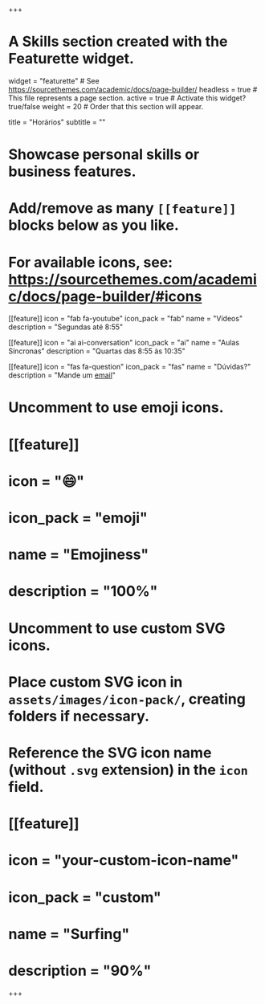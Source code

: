 +++
# A Skills section created with the Featurette widget.
widget = "featurette"  # See https://sourcethemes.com/academic/docs/page-builder/
headless = true  # This file represents a page section.
active = true  # Activate this widget? true/false
weight = 20  # Order that this section will appear.

title = "Horários"
subtitle = ""

# Showcase personal skills or business features.
# 
# Add/remove as many `[[feature]]` blocks below as you like.
# 
# For available icons, see: https://sourcethemes.com/academic/docs/page-builder/#icons
  
  
[[feature]]
  icon = "fab fa-youtube"
  icon_pack = "fab"
  name = "Vídeos"
  description = "Segundas até 8:55"
  
[[feature]]
  icon = "ai ai-conversation"
  icon_pack = "ai"
  name = "Aulas Síncronas"
  description = "Quartas das 8:55 às 10:35"  
  
[[feature]]
  icon = "fas fa-question"
  icon_pack = "fas"
  name = "Dúvidas?"
  description = "Mande um [email](mailto:marcus.nunes@ufrn.br)"

# Uncomment to use emoji icons.
# [[feature]]
#  icon = ":smile:"
#  icon_pack = "emoji"
#  name = "Emojiness"
#  description = "100%"  

# Uncomment to use custom SVG icons.
# Place custom SVG icon in `assets/images/icon-pack/`, creating folders if necessary.
# Reference the SVG icon name (without `.svg` extension) in the `icon` field.
# [[feature]]
#  icon = "your-custom-icon-name"
#  icon_pack = "custom"
#  name = "Surfing"
#  description = "90%"

+++
